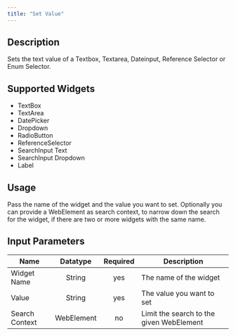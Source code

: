 ```yaml
---
title: "Set Value"
---
```

## Description
Sets the text value of a Textbox, Textarea, Dateinput, Reference Selector or Enum Selector.

## Supported Widgets
+ TextBox
+ TextArea
+ DatePicker
+ Dropdown
+ RadioButton
+ ReferenceSelector
+ SearchInput Text
+ SearchInput Dropdown
+ Label

## Usage
Pass the name of the widget and the value you want to set.
Optionally you can provide a WebElement as search context, to narrow down the search for the widget, if there are two or more widgets with the same name.

## Input Parameters

Name | Datatype | Required | Description
---- |:--------:| :-------:|---------------
Widget Name | String | yes | The name of the widget
Value | String | yes | The value you want to set
Search Context | WebElement | no | Limit the search to the given WebElement
